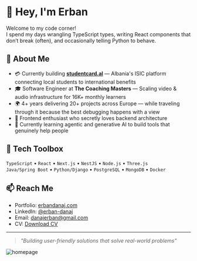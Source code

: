 # 👋 Hey, I'm Erban

Welcome to my code corner!  
I spend my days wrangling TypeScript types, writing React components that don’t break (often), and occasionally telling Python to behave.

## 🚀 About Me
- 💳 Currently building **[studentcard.al](https://studentcard.al)** — Albania's ISIC platform connecting local students to international benefits
- 🎓 Software Engineer at **The Coaching Masters** — Scaling video & audio infrastructure for 16K+ monthly learners
- 🌍 4+ years delivering 20+ projects across Europe — while traveling through it because the best debugging happens with a view
- 🎨 Frontend enthusiast who secretly loves backend architecture
- 🤖 Currently learning agentic and generative AI to build tools that genuinely help people

## 🧰 Tech Toolbox
`TypeScript` • `React` • `Next.js` • `NestJS` • `Node.js` • `Three.js`  
`Java/Spring Boot` • `Python/Django` • `PostgreSQL` • `MongoDB` • `Docker`

## 📫 Reach Me
- Portfolio: [erbandanaj.com](https://erbandanaj.com)
- LinkedIn: [@erban-danaj](https://linkedin.com/in/erban-danaj)
- Email: danajerban@gmail.com
- CV: [Download CV](https://github.com/user-attachments/files/20854023/Erban.Danaj.-.Software.Engineer.pdf)


---
> *"Building user-friendly solutions that solve real-world problems"*

![homepage](https://github.com/user-attachments/assets/4e050f73-6138-49b8-ada1-b72768e0eef2)

